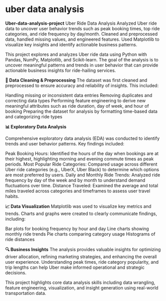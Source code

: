# uber data analysis 




**Uber-data-analysis-project**
Uber Ride Data Analysis Analyzed Uber ride data to uncover user behavior trends such as peak booking times, top ride categories, and ride frequency by day/month. Cleaned and preprocessed data, handled missing values, and engineered features. Used Matplotlib to visualize key insights and identify actionable business patterns.

This project explores and analyzes Uber ride data using Python with Pandas, NumPy, Matplotlib, and Scikit-learn. The goal of the analysis is to uncover meaningful patterns and trends in user behavior that can provide actionable business insights for ride-hailing services.

**🧹 Data Cleaning & Preprocessing**
The dataset was first cleaned and preprocessed to ensure accuracy and reliability of insights. This included:

Handling missing or inconsistent data entries
Removing duplicates and correcting data types
Performing feature engineering to derive new meaningful attributes such as ride duration, day of week, and hour of booking
Preparing the dataset for analysis by formatting time-based data and categorizing ride types

**📊 Exploratory Data Analysis**

Comprehensive exploratory data analysis (EDA) was conducted to identify trends and user behavior patterns. 
Key findings included:

Peak Booking Hours: Identified the hours of the day when bookings are at their highest, highlighting morning and evening commute times as peak periods.
Most Popular Ride Categories: Compared usage across different Uber ride categories (e.g., UberX, Uber Black) to determine which options are most preferred by users.
Daily and Monthly Ride Trends: Analyzed ride frequency by day of the week and by month to understand demand fluctuations over time.
Distance Traveled: Examined the average and total miles traveled across categories and timeframes to assess user travel habits.

**📈 Data Visualization**
Matplotlib was used to visualize key metrics and trends. Charts and graphs were created to clearly communicate findings, including:

Bar plots for booking frequency by hour and day
Line charts showing monthly ride trends
Pie charts comparing category usage
Histograms of ride distances

**🔍 Business Insights**
The analysis provides valuable insights for optimizing driver allocation, refining marketing strategies, and enhancing the overall user experience. 
Understanding peak times, ride category popularity, and trip lengths can help Uber make informed operational and strategic decisions.

This project highlights core data analysis skills including data wrangling, feature engineering, visualization, and insight generation using real-world transportation data.
